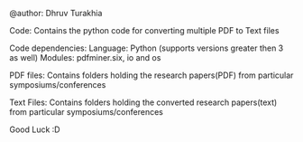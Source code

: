 @author: Dhruv Turakhia

Code: Contains the python code for converting multiple PDF to Text files

Code dependencies:
      Language: Python (supports versions greater then 3 as well)
      Modules: pdfminer.six, io and os

PDF files: Contains folders holding the research papers(PDF) from particular symposiums/conferences

Text Files: Contains folders holding the converted research papers(text) from particular symposiums/conferences

Good Luck :D
